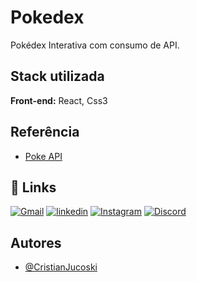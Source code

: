 # Pokedex

Pokédex Interativa com consumo de API.

## Stack utilizada

**Front-end:** React, Css3

## Referência

- [Poke API](https://pokeapi.co/)

## 🔗 Links

[![Gmail](https://img.shields.io/badge/Gmail-333333?style=for-the-badge&logo=gmail&logoColor=red)](mailto:cristian.jucoski@gmail.com)
[![linkedin](https://img.shields.io/badge/linkedin-0A66C2?style=for-the-badge&logo=linkedin&logoColor=white)](https://www.linkedin.com/)
[![Instagram](https://img.shields.io/badge/-Instagram-%23E4405F?style=for-the-badge&logo=instagram&logoColor=white)](https://www.instagram.com/cristianjucoski/)
[![Discord](https://img.shields.io/badge/Discord-7289DA?style=for-the-badge&logo=discord&logoColor=white)](https://discord.com/channels/@crizzjucoski/)

## Autores

- [@CristianJucoski](https://github.com/JucoskiCristian)
